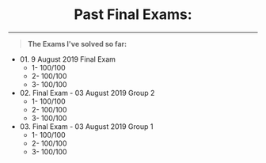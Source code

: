<h1 align="center">Past Final Exams:</h1>

<hr>
<blockquote>
  <p>
    <b>The Exams I've solved so far:</b>
  </p>
</blockquote>

<ul>

  <li>
    01. 9 August 2019 Final Exam
    <ul>
    <li>1- 100/100</li>
    <li>2- 100/100</li>
    <li>3- 100/100</li>
    </ul>
  </li>
  
  <li>
    02. Final Exam - 03 August 2019 Group 2
    <ul>
    <li>1- 100/100</li>
    <li>2- 100/100</li>
    <li>3- 100/100</li>
    </ul>
  </li>
  
  <li>
    03. Final Exam - 03 August 2019 Group 1
    <ul>
    <li>1- 100/100</li>
    <li>2- 100/100</li>
    <li>3- 100/100</li>
    </ul>
  </li>
</ul>

